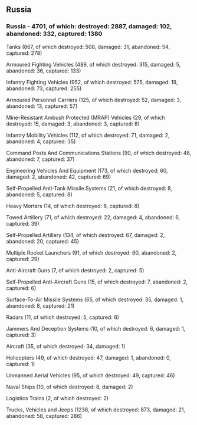 
 
 ## Russia
 
 ### Russia - 4701, of which: destroyed: 2887, damaged: 102, abandoned: 332, captured: 1380

 

 

 Tanks (867, of which destroyed: 508, damaged: 31, abandoned: 54, captured: 278)

 Armoured Fighting Vehicles (489, of which destroyed: 315, damaged: 5, abandoned: 36, captured: 133)

 Infantry Fighting Vehicles (952, of which destroyed: 575, damaged: 19, abandoned: 73, captured: 255)

 Armoured Personnel Carriers (125, of which destroyed: 52, damaged: 3, abandoned: 13, captured: 57)

 Mine-Resistant Ambush Protected (MRAP) Vehicles (29, of which destroyed: 15, damaged: 3, abandoned: 3, captured: 8)

 Infantry Mobility Vehicles (112, of which destroyed: 71, damaged: 2, abandoned: 4, captured: 35)

 Command Posts And Communications Stations (90, of which destroyed: 46, abandoned: 7, captured: 37)

 Engineering Vehicles And Equipment (173, of which destroyed: 60, damaged: 2, abandoned: 42, captured: 69)

 Self-Propelled Anti-Tank Missile Systems (21, of which destroyed: 8, abandoned: 5, captured: 8)

 Heavy Mortars (14, of which destroyed: 6, captured: 8)

 Towed Artillery (71, of which destroyed: 22, damaged: 4, abandoned: 6, captured: 39)

 Self-Propelled Artillery (134, of which destroyed: 67, damaged: 2, abandoned: 20, captured: 45)

 Multiple Rocket Launchers (91, of which destroyed: 60, abandoned: 2, captured: 29)

 Anti-Aircraft Guns (7, of which destroyed: 2, captured: 5)

 Self-Propelled Anti-Aircraft Guns (15, of which destroyed: 7, abandoned: 2, captured: 6)

 Surface-To-Air Missile Systems (65, of which destroyed: 35, damaged: 1, abandoned: 8, captured: 21)

 Radars (11, of which destroyed: 5, captured: 6)

 Jammers And Deception Systems (10, of which destroyed: 6, damaged: 1, captured: 3)

 Aircraft (35, of which destroyed: 34, damaged: 1)

 Helicopters (49, of which destroyed: 47, damaged: 1, abandoned: 0, captured: 1)

 Unmanned Aerial Vehicles (95, of which destroyed: 49, captured: 46)

 Naval Ships (10, of which destroyed: 8, damaged: 2)

 Logistics Trains (2, of which destroyed: 2)

 Trucks, Vehicles and Jeeps (1238, of which destroyed: 873, damaged: 21, abandoned: 58, captured: 286)

